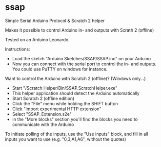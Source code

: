 # ssap
Simple Serial Arduino Protocol &amp; Scratch 2 helper

Makes it possible to control Arduino in- and outputs with Scrath 2 (offline)

Tested on an Arduino Leonardo.

Instructions:

- Load the sketch "Arduino Sketches/SSAP/SSAP.ino" on your Arduino
- Now you can connect with the serial port to control the in- and outputs. You could use PuTTY on windows for instance.

Want to control the Arduino with Scratch 2 (offline)?
(Windows only...)

- Start "/Scratch Helper/Bin/SSAP.ScratchHelper.exe"
- This helper application should detect the Arduino automatically
- Start Scratch 2 (offline edition)
- Click the "File" menu while holding the SHIFT button
- Click "Import experimental HTTP extension"
- Select "SSAP_Extension.s2e"
- In the "More blocks" section you'll find the blocks you need to communicate with the Arduino

To initiate polling of the inputs, use the "Use inputs" block, and fill in all inputs you want to use (e.g. "0,3,A1,A6", without the quotes)

